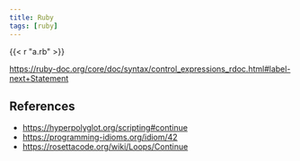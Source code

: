 ```yaml
---
title: Ruby
tags: [ruby]
---
```


{{< r "a.rb" >}}

<https://ruby-doc.org/core/doc/syntax/control_expressions_rdoc.html#label-next+Statement>

## References

- <https://hyperpolyglot.org/scripting#continue>
- <https://programming-idioms.org/idiom/42>
- <https://rosettacode.org/wiki/Loops/Continue>
